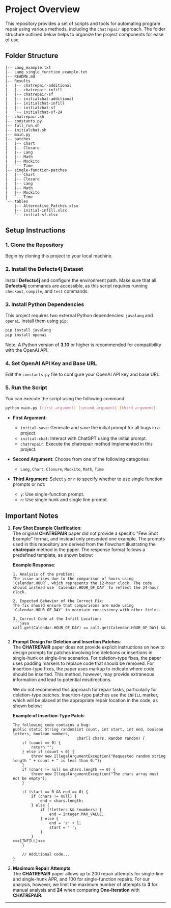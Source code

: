 # Project Overview
This repository provides a set of scripts and tools for automating program repair using various methods, including the `chatrepair` approach. The folder structure outlined below helps to organize the project components for ease of use.

## Folder Structure

```plaintext
|-- Lang_example.txt 
|-- Lang_single_function_example.txt
|-- README.md
|-- Results
|   |-- chatrepair-additional
|   |-- chatrepair-infill
|   |-- chatrepair-sf
|   |-- initialchat-additional
|   |-- initialchat-infill
|   |-- initialchat-sf
|   `-- initialchat-sf-24
|-- chatrepair.sh
|-- constants.py
|-- full_run.sh
|-- initialchat.sh
|-- main.py
|-- patches
|   |-- Chart
|   |-- Closure
|   |-- Lang
|   |-- Math
|   |-- Mockito
|   `-- Time
|-- single-function-patches
|   |-- Chart
|   |-- Closure
|   |-- Lang
|   |-- Math
|   |-- Mockito
|   `-- Time
`-- tables
    |-- Alternative_Patches.xlsx
    |-- initial-infill.xlsx
    `-- initial-sf.xlsx
```

## Setup Instructions

### 1. Clone the Repository

Begin by cloning this project to your local machine.

### 2. Install the Defects4j Dataset

Install **Defects4j** and configure the environment path. Make sure that all **Defects4j** commands are accessible, as this script requires running `checkout`, `compile`, and `test` commands.

### 3. Install Python Dependencies

This project requires two external Python dependencies: `javalang` and `openai`. Install them using `pip`:

```bash
pip install javalang
pip install openai
```

Note: A Python version of **3.10** or higher is recommended for compatibility with the OpenAI API.

### 4. Set OpenAI API Key and Base URL

Edit the `constants.py` file to configure your OpenAI API key and base URL.

### 5. Run the Script

You can execute the script using the following command:

```bash
python main.py [first_argument] [second_argument] [third_argument]
```

- **First Argument**:
    - `initial-save`: Generate and save the initial prompt for all bugs in a project.
    - `initial-chat`: Interact with ChatGPT using the initial prompt.
    - `chatrepair`: Execute the chatrepair method implemented in this project.

- **Second Argument**: Choose from one of the following categories:
    - `Lang`, `Chart`, `Closure`, `Mockito`, `Math`, `Time`

- **Third Argument**: Select `y` or `n` to specify whether to use single function prompts or not:
    - `y`: Use single-function prompt.
    - `n`: Use single hunk and single line prompt.

## Important Notes

1. **Few Shot Example Clarification**:  
   The original **CHATREPAIR** paper did not provide a specific "Few Shot Example" format, and instead only presented one example. The prompts used in this repository are derived from the flowchart illustrating the **chatrepair** method in the paper. The response format follows a predefined template, as shown below:

   **Example Response**:

   ```plaintext
   1. Analysis of the problem:
   The issue arises due to the comparison of hours using `Calendar.HOUR`, which represents the 12-hour clock. The code should instead use `Calendar.HOUR_OF_DAY` to reflect the 24-hour clock.

   2. Expected Behavior of the Correct Fix:
   The fix should ensure that comparisons are made using `Calendar.HOUR_OF_DAY` to maintain consistency with other fields.

   3. Correct Code at the Infill Location:
   ```java
   cal1.get(Calendar.HOUR_OF_DAY) == cal2.get(Calendar.HOUR_OF_DAY) &&
   ```
   ```

2. **Prompt Design for Deletion and Insertion Patches**:  
   The **CHATREPAIR** paper does not provide explicit instructions on how to design prompts for patches involving line deletions or insertions in single-hunk or single-line scenarios. For deletion-type fixes, the paper uses padding markers to replace code that should be removed. For insertion-type fixes, the paper uses markup to indicate where code should be inserted. This method, however, may provide extraneous information and lead to potential misdirections.

   We do not recommend this approach for repair tasks, particularly for deletion-type patches. Insertion-type patches use the `INFILL` marker, which will be placed at the appropriate repair location in the code, as shown below:

   **Example of Insertion-Type Patch**:

   ```plaintext
   The following code contains a bug:
   public static String random(int count, int start, int end, boolean letters, boolean numbers,
                               char[] chars, Random random) {
       if (count == 0) {
           return "";
       } else if (count < 0) {
           throw new IllegalArgumentException("Requested random string length " + count + " is less than 0.");
       }
       if (chars != null && chars.length == 0) {
           throw new IllegalArgumentException("The chars array must not be empty");
       }

       if (start == 0 && end == 0) {
           if (chars != null) {
               end = chars.length;
           } else {
               if (!letters && !numbers) {
                   end = Integer.MAX_VALUE;
               } else {
                   end = 'z' + 1;
                   start = ' ';                
               }
           }
   >>>[INFILL]<<<
       }

       // Additional code...
   }
   ```

3. **Maximum Repair Attempts**:  
   The **CHATREPAIR** paper allows up to 200 repair attempts for single-line and single-hunk APR, and 100 for single-function repairs. For our analysis, however, we limit the maximum number of attempts to **3** for manual analysis and **24** when comparing **One-Iteration** with **CHATREPAIR**.

---
